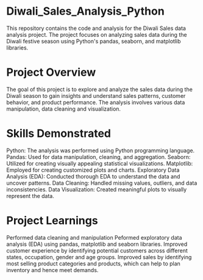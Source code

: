 # Diwali_Sales_Analysis_Python
This repository contains the code and analysis for the Diwali Sales data analysis project. The project focuses on analyzing sales data during the Diwali festive season using Python's pandas, seaborn, and matplotlib libraries.

# Project Overview
The goal of this project is to explore and analyze the sales data during the Diwali season to gain insights and understand sales patterns, customer behavior, and product performance. The analysis involves various data manipulation, data cleaning and visualization.
# Skills Demonstrated

Python: The analysis was performed using Python programming language.
Pandas: Used for data manipulation, cleaning, and aggregation.
Seaborn: Utilized for creating visually appealing statistical visualizations.
Matplotlib: Employed for creating customized plots and charts.
Exploratory Data Analysis (EDA): Conducted thorough EDA to understand the data and uncover patterns.
Data Cleaning: Handled missing values, outliers, and data inconsistencies.
Data Visualization: Created meaningful plots to visually represent the data.
# Project Learnings
Performed data cleaning and manipulation
Peformed exploratory data analysis (EDA) using pandas, matplotlib and seaborn libraries.
Improved customer experience by identifying potential customers across different states, occupation, gender and age groups.
Improved sales by identifying most selling product categories and products, which can help to plan inventory and hence meet demands.
